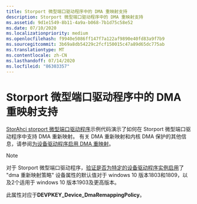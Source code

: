 ```yaml
---
title: Storport 微型端口驱动程序中的 DMA 重映射支持
description: Storport 微型端口驱动程序中的 DMA 重映射支持
ms.assetid: 9d1e1549-8b11-4a9a-b068-7b1d75c58e52
ms.date: 07/10/2020
ms.localizationpriority: medium
ms.openlocfilehash: f9940e5086ff147f7a122af9890e40fd83a9f7b9
ms.sourcegitcommit: 3b69a8db54229c2fcf150015c47a89d65dc775ab
ms.translationtype: MT
ms.contentlocale: zh-CN
ms.lasthandoff: 07/14/2020
ms.locfileid: "86303357"
---
```

# <a name="dma-remapping-support-in-storport-miniport-drivers"></a>Storport 微型端口驱动程序中的 DMA 重映射支持

[StorAhci storport 微型端口驱动程序](https://github.com/microsoft/Windows-driver-samples/tree/master/storage/miniports/storahci)示例代码演示了如何在 Storport 微型端口驱动程序中支持 DMA 重新映射。 有关 DMA 重新映射和内核 DMA 保护的其他信息，请参阅[为设备驱动程序启用 DMA 重映射](https://docs.microsoft.com/windows-hardware/drivers/pci/enabling-dma-remapping-for-device-drivers)。

> [!NOTE]
>
> 对于 Storport 微型端口驱动程序，[验证是否为特定的设备驱动程序实例启用](https://docs.microsoft.com/windows-hardware/drivers/pci/enabling-dma-remapping-for-device-drivers#validating-that-dma-remapping-is-enabled-for-a-specific-device-driver-instance)了 "dma 重新映射策略" 设备属性的默认值对于 windows 10 版本1803和1809，以及2个适用于 windows 10 版本1903及更高版本。

此属性对应于**DEVPKEY_Device_DmaRemappingPolicy**。
